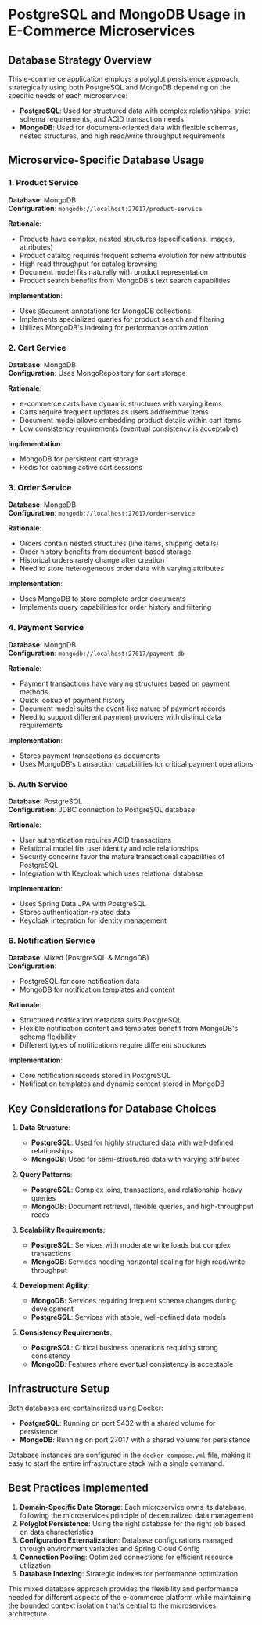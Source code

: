 # PostgreSQL and MongoDB Usage in E-Commerce Microservices

## Database Strategy Overview

This e-commerce application employs a polyglot persistence approach, strategically using both PostgreSQL and MongoDB depending on the specific needs of each microservice:

- **PostgreSQL**: Used for structured data with complex relationships, strict schema requirements, and ACID transaction needs
- **MongoDB**: Used for document-oriented data with flexible schemas, nested structures, and high read/write throughput requirements

## Microservice-Specific Database Usage

### 1. Product Service
**Database**: MongoDB  
**Configuration**: `mongodb://localhost:27017/product-service`

**Rationale**:
- Products have complex, nested structures (specifications, images, attributes)
- Product catalog requires frequent schema evolution for new attributes
- High read throughput for catalog browsing
- Document model fits naturally with product representation
- Product search benefits from MongoDB's text search capabilities

**Implementation**:
- Uses `@Document` annotations for MongoDB collections
- Implements specialized queries for product search and filtering
- Utilizes MongoDB's indexing for performance optimization

### 2. Cart Service
**Database**: MongoDB  
**Configuration**: Uses MongoRepository for cart storage

**Rationale**:
- e-commerce carts have dynamic structures with varying items
- Carts require frequent updates as users add/remove items
- Document model allows embedding product details within cart items
- Low consistency requirements (eventual consistency is acceptable)

**Implementation**:
- MongoDB for persistent cart storage
- Redis for caching active cart sessions

### 3. Order Service
**Database**: MongoDB  
**Configuration**: `mongodb://localhost:27017/order-service`

**Rationale**:
- Orders contain nested structures (line items, shipping details)
- Order history benefits from document-based storage
- Historical orders rarely change after creation
- Need to store heterogeneous order data with varying attributes

**Implementation**:
- Uses MongoDB to store complete order documents
- Implements query capabilities for order history and filtering

### 4. Payment Service
**Database**: MongoDB  
**Configuration**: `mongodb://localhost:27017/payment-db`

**Rationale**:
- Payment transactions have varying structures based on payment methods
- Quick lookup of payment history
- Document model suits the event-like nature of payment records
- Need to support different payment providers with distinct data requirements

**Implementation**:
- Stores payment transactions as documents
- Uses MongoDB's transaction capabilities for critical payment operations

### 5. Auth Service
**Database**: PostgreSQL  
**Configuration**: JDBC connection to PostgreSQL database

**Rationale**:
- User authentication requires ACID transactions
- Relational model fits user identity and role relationships
- Security concerns favor the mature transactional capabilities of PostgreSQL
- Integration with Keycloak which uses relational database

**Implementation**:
- Uses Spring Data JPA with PostgreSQL
- Stores authentication-related data
- Keycloak integration for identity management

### 6. Notification Service
**Database**: Mixed (PostgreSQL & MongoDB)  
**Configuration**: 
- PostgreSQL for core notification data
- MongoDB for notification templates and content

**Rationale**:
- Structured notification metadata suits PostgreSQL
- Flexible notification content and templates benefit from MongoDB's schema flexibility
- Different types of notifications require different structures

**Implementation**:
- Core notification records stored in PostgreSQL
- Notification templates and dynamic content stored in MongoDB

## Key Considerations for Database Choices

1. **Data Structure**:
   - **PostgreSQL**: Used for highly structured data with well-defined relationships
   - **MongoDB**: Used for semi-structured data with varying attributes

2. **Query Patterns**:
   - **PostgreSQL**: Complex joins, transactions, and relationship-heavy queries
   - **MongoDB**: Document retrieval, flexible queries, and high-throughput reads

3. **Scalability Requirements**:
   - **PostgreSQL**: Services with moderate write loads but complex transactions
   - **MongoDB**: Services needing horizontal scaling for high read/write throughput

4. **Development Agility**:
   - **MongoDB**: Services requiring frequent schema changes during development
   - **PostgreSQL**: Services with stable, well-defined data models

5. **Consistency Requirements**:
   - **PostgreSQL**: Critical business operations requiring strong consistency
   - **MongoDB**: Features where eventual consistency is acceptable

## Infrastructure Setup

Both databases are containerized using Docker:

- **PostgreSQL**: Running on port 5432 with a shared volume for persistence
- **MongoDB**: Running on port 27017 with a shared volume for persistence

Database instances are configured in the `docker-compose.yml` file, making it easy to start the entire infrastructure stack with a single command.

## Best Practices Implemented

1. **Domain-Specific Data Storage**: Each microservice owns its database, following the microservices principle of decentralized data management
2. **Polyglot Persistence**: Using the right database for the right job based on data characteristics
3. **Configuration Externalization**: Database configurations managed through environment variables and Spring Cloud Config
4. **Connection Pooling**: Optimized connections for efficient resource utilization
5. **Database Indexing**: Strategic indexes for performance optimization

This mixed database approach provides the flexibility and performance needed for different aspects of the e-commerce platform while maintaining the bounded context isolation that's central to the microservices architecture. 